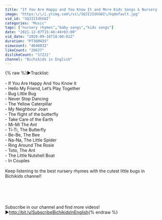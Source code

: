 ```yaml
---
title: "If You Are Happy and You Know It and More Kids Songs & Nursery Rhymes | Bichikids"
image: "https:\/\/i.ytimg.com\/vi\/SQJI2IdhG6I\/hqdefault.jpg"
vid_id: "SQJI2IdhG6I"
categories: "Music"
tags: ["nursery rhymes","baby songs","kids songs"]
date: "2021-12-07T15:46:44+03:00"
vid_date: "2020-09-16T18:00:02Z"
duration: "PT36M43S"
viewcount: "4646032"
likeCount: "20627"
dislikeCount: "17221"
channel: "Bichikids in English"
---
```

{% raw %}►Tracklist: <br /><br />- If You Are Happy And You Know It<br />- Hello My Friend, Let’s Play Together<br />- Bug Little Bug<br />- Never Stop Dancing<br />- The Yellow Caterpillar<br />- My Neighbour Joan<br />- The flight of the butterfly<br />- Take Care of the Earth<br />- Mi-Mi The Ant<br />- Ti-Ti, The Butterfly<br />- Be-Be, The Bee<br />- Na-Na, The Little Spider<br />- Ring Around The Rosie<br />- Toto, The Ant<br />- The Little Nutshell Boat<br />- In Couples<br /><br />Keep listening to the best nursery rhymes with the cutest little bugs in Bichikids channel! <br /><br /><br /><br /><br /><br />Subscribe in our channel and find more videos! ►<a rel="nofollow" target="blank" href="http://bit.ly/SubscribeBichikidsInEnglish">http://bit.ly/SubscribeBichikidsInEnglish</a>{% endraw %}
